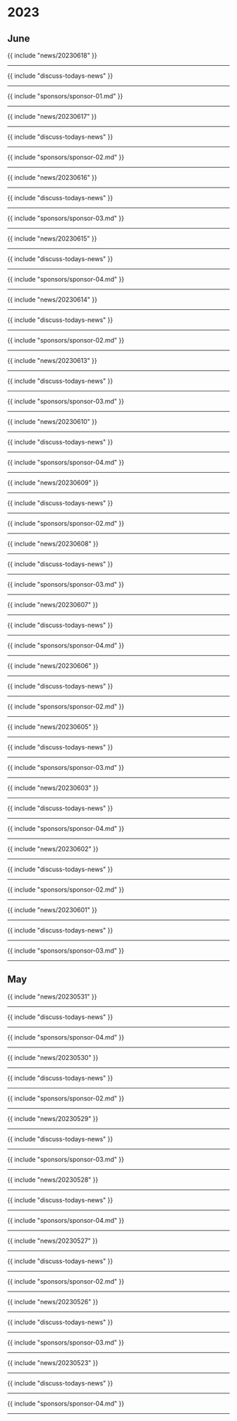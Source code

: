 # 2023
## June

{{ include "news/20230618" }}

---

{{ include "discuss-todays-news" }}

---

{{ include "sponsors/sponsor-01.md" }}

---

{{ include "news/20230617" }}

---

{{ include "discuss-todays-news" }}

---

{{ include "sponsors/sponsor-02.md" }}

---

{{ include "news/20230616" }}

---

{{ include "discuss-todays-news" }}

---

{{ include "sponsors/sponsor-03.md" }}

---

{{ include "news/20230615" }}

---

{{ include "discuss-todays-news" }}

---

{{ include "sponsors/sponsor-04.md" }}

---

{{ include "news/20230614" }}

---

{{ include "discuss-todays-news" }}

---

{{ include "sponsors/sponsor-02.md" }}

---

{{ include "news/20230613" }}

---

{{ include "discuss-todays-news" }}

---

{{ include "sponsors/sponsor-03.md" }}

---

{{ include "news/20230610" }}

---

{{ include "discuss-todays-news" }}

---

{{ include "sponsors/sponsor-04.md" }}

---

{{ include "news/20230609" }}

---

{{ include "discuss-todays-news" }}

---

{{ include "sponsors/sponsor-02.md" }}

---

{{ include "news/20230608" }}

---

{{ include "discuss-todays-news" }}

---

{{ include "sponsors/sponsor-03.md" }}

---

{{ include "news/20230607" }}

---

{{ include "discuss-todays-news" }}

---

{{ include "sponsors/sponsor-04.md" }}

---

{{ include "news/20230606" }}

---

{{ include "discuss-todays-news" }}

---

{{ include "sponsors/sponsor-02.md" }}

---

{{ include "news/20230605" }}

---

{{ include "discuss-todays-news" }}

---

{{ include "sponsors/sponsor-03.md" }}

---

{{ include "news/20230603" }}

---

{{ include "discuss-todays-news" }}

---

{{ include "sponsors/sponsor-04.md" }}

---

{{ include "news/20230602" }}

---

{{ include "discuss-todays-news" }}

---

{{ include "sponsors/sponsor-02.md" }}

---

{{ include "news/20230601" }}

---

{{ include "discuss-todays-news" }}

---

{{ include "sponsors/sponsor-03.md" }}

---

## May

{{ include "news/20230531" }}

---

{{ include "discuss-todays-news" }}

---

{{ include "sponsors/sponsor-04.md" }}

---

{{ include "news/20230530" }}

---

{{ include "discuss-todays-news" }}

---

{{ include "sponsors/sponsor-02.md" }}

---

{{ include "news/20230529" }}

---

{{ include "discuss-todays-news" }}

---

{{ include "sponsors/sponsor-03.md" }}

---

{{ include "news/20230528" }}

---

{{ include "discuss-todays-news" }}

---

{{ include "sponsors/sponsor-04.md" }}

---

{{ include "news/20230527" }}

---

{{ include "discuss-todays-news" }}

---

{{ include "sponsors/sponsor-02.md" }}

---

{{ include "news/20230526" }}

---

{{ include "discuss-todays-news" }}

---

{{ include "sponsors/sponsor-03.md" }}

---

{{ include "news/20230523" }}

---

{{ include "discuss-todays-news" }}

---

{{ include "sponsors/sponsor-04.md" }}

---

